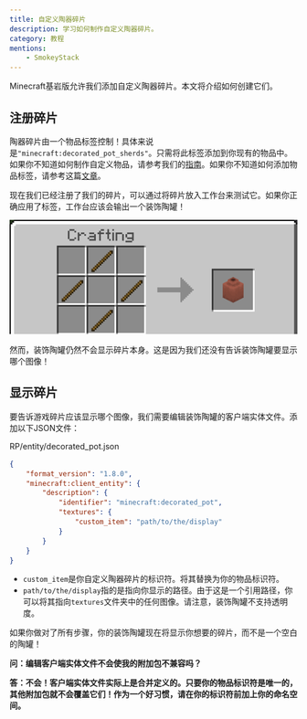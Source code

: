 ```yaml
---
title: 自定义陶器碎片
description: 学习如何制作自定义陶器碎片。
category: 教程
mentions:
    - SmokeyStack
---
```


Minecraft基岩版允许我们添加自定义陶器碎片。本文将介绍如何创建它们。

## 注册碎片

陶器碎片由一个物品标签控制！具体来说是`"minecraft:decorated_pot_sherds"`。只需将此标签添加到你现有的物品中。如果你不知道如何制作自定义物品，请参考我们的[指南](/items/items-intro.md)。如果你不知道如何添加物品标签，请参考这篇[文章](/items/item-tags.md)。

现在我们已经注册了我们的碎片，可以通过将碎片放入工作台来测试它。如果你正确应用了标签，工作台应该会输出一个装饰陶罐！

![工作台输出图像](../assets/images/items/custom-pottery-sherd/crafting.png)

然而，装饰陶罐仍然不会显示碎片本身。这是因为我们还没有告诉装饰陶罐要显示哪个图像！

## 显示碎片

要告诉游戏碎片应该显示哪个图像，我们需要编辑装饰陶罐的客户端实体文件。添加以下JSON文件：

<CodeHeader>RP/entity/decorated_pot.json</CodeHeader>

```json
{
    "format_version": "1.8.0",
    "minecraft:client_entity": {
        "description": {
            "identifier": "minecraft:decorated_pot",
            "textures": {
                "custom_item": "path/to/the/display"
            }
        }
    }
}
```

- `custom_item`是你自定义陶器碎片的标识符。将其替换为你的物品标识符。
- `path/to/the/display`指的是指向你显示的路径。由于这是一个引用路径，你可以将其指向`textures`文件夹中的任何图像。请注意，装饰陶罐不支持透明度。

如果你做对了所有步骤，你的装饰陶罐现在将显示你想要的碎片，而不是一个空白的陶罐！

**问：编辑客户端实体文件不会使我的附加包不兼容吗？**

**答：不会！客户端实体文件实际上是合并定义的。只要你的物品标识符是唯一的，其他附加包就不会覆盖它们！作为一个好习惯，请在你的标识符前加上你的命名空间。**